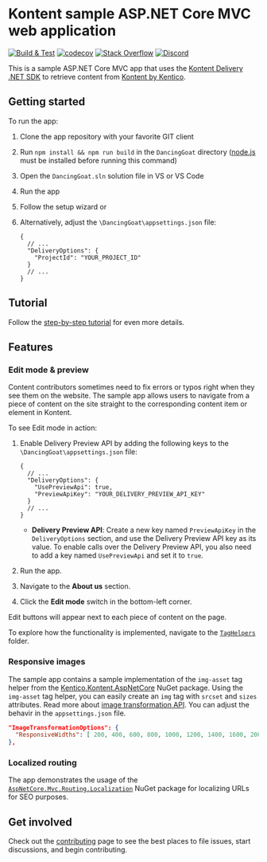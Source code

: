 # Kontent sample ASP.NET Core MVC web application

[![Build & Test](https://github.com/Kentico/kontent-sample-app-net/actions/workflows/integrate.yml/badge.svg)](https://github.com/Kentico/kontent-sample-app-net/actions/workflows/integrate.yml)
[![codecov](https://codecov.io/gh/Kentico/kontent-sample-app-net/branch/master/graph/badge.svg?token=hj8JmDzLjJ)](https://codecov.io/gh/Kentico/kontent-sample-app-net)
[![Stack Overflow](https://img.shields.io/badge/Stack%20Overflow-ASK%20NOW-FE7A16.svg?logo=stackoverflow&logoColor=white)](https://stackoverflow.com/tags/kentico-kontent)
[![Discord](https://img.shields.io/discord/821885171984891914?label=Discord&logo=Discord&logoColor=white)](https://discord.gg/SKCxwPtevJ)

This is a sample ASP.NET Core MVC app that uses the [Kontent Delivery .NET SDK](https://github.com/Kentico/kontent-delivery-sdk-net) to retrieve content from [Kontent by Kentico](https://kontent.ai).

## Getting started

To run the app:

1. Clone the app repository with your favorite GIT client
1. Run `npm install && npm run build` in the `DancingGoat` directory ([node.js](https://nodejs.org/) must be installed before running this command)
1. Open the `DancingGoat.sln` solution file in VS or VS Code
1. Run the app
1. Follow the setup wizard or
1. Alternatively, adjust the `\DancingGoat\appsettings.json` file:

   ```jsonc
   {
     // ...
     "DeliveryOptions": {
       "ProjectId": "YOUR_PROJECT_ID"
     }
     // ...
   }
   ```

## Tutorial

Follow the [step-by-step tutorial](https://kontent.ai/learn/tutorials/develop-apps/get-started/run-sample-app?tech=dotnet) for even more details.

## Features

### Edit mode & preview

Content contributors sometimes need to fix errors or typos right when they see them on the website. The sample app allows users to navigate from a piece of content on the site straight to the corresponding content item or element in Kontent.

To see Edit mode in action:

1. Enable Delivery Preview API by adding the following keys to the `\DancingGoat\appsettings.json` file:

   ```jsonc
   {
     // ...
     "DeliveryOptions": {
       "UsePreviewApi": true,
       "PreviewApiKey": "YOUR_DELIVERY_PREVIEW_API_KEY"
     }
     // ...
   }
   ```

   - **Delivery Preview API**: Create a new key named `PreviewApiKey` in the `DeliveryOptions` section, and use the Delivery Preview API key as its value. To enable calls over the Delivery Preview API, you also need to add a key named `UsePreviewApi` and set it to `true`.

2. Run the app.
3. Navigate to the **About us** section.
4. Click the **Edit mode** switch in the bottom-left corner.

Edit buttons will appear next to each piece of content on the page.

To explore how the functionality is implemented, navigate to the [`TagHelpers`](https://github.com/Kentico/kontent-sample-app-net/tree/master/DancingGoat/TagHelpers) folder.

### Responsive images

The sample app contains a sample implementation of the `img-asset` tag helper from the [Kentico.Kontent.AspNetCore](https://www.nuget.org/packages/Kentico.Kontent.AspNetCore) NuGet package. Using the `img-asset` tag helper, you can easily create an `img` tag with `srcset` and `sizes` attributes. Read more about [image transformation API](https://kontent.ai/learn/reference/image-transformation).
You can adjust the behavir in the `appsettings.json` file.

```json
"ImageTransformationOptions": {
  "ResponsiveWidths": [ 200, 400, 600, 800, 1000, 1200, 1400, 1600, 2000, 4000 ]
},
```

### Localized routing

The app demonstrates the usage of the [`AspNetCore.Mvc.Routing.Localization`](https://www.nuget.org/packages/AspNetCore.Mvc.Routing.Localization) NuGet package for localizing URLs for SEO purposes.

## Get involved

Check out the [contributing](CONTRIBUTING.md) page to see the best places to file issues, start discussions, and begin contributing.
